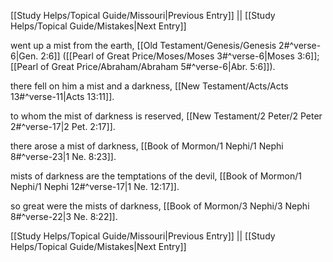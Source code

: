 [[Study Helps/Topical Guide/Missouri|Previous Entry]]  ||  [[Study Helps/Topical Guide/Mistakes|Next Entry]]

 went up a mist from the earth, [[Old Testament/Genesis/Genesis 2#^verse-6|Gen. 2:6]] ([[Pearl of Great Price/Moses/Moses 3#^verse-6|Moses 3:6]]; [[Pearl of Great Price/Abraham/Abraham 5#^verse-6|Abr. 5:6]]).

 there fell on him a mist and a darkness, [[New Testament/Acts/Acts 13#^verse-11|Acts 13:11]].

 to whom the mist of darkness is reserved, [[New Testament/2 Peter/2 Peter 2#^verse-17|2 Pet. 2:17]].

 there arose a mist of darkness, [[Book of Mormon/1 Nephi/1 Nephi 8#^verse-23|1 Ne. 8:23]].

 mists of darkness are the temptations of the devil, [[Book of Mormon/1 Nephi/1 Nephi 12#^verse-17|1 Ne. 12:17]].

 so great were the mists of darkness, [[Book of Mormon/3 Nephi/3 Nephi 8#^verse-22|3 Ne. 8:22]].

[[Study Helps/Topical Guide/Missouri|Previous Entry]]  ||  [[Study Helps/Topical Guide/Mistakes|Next Entry]]